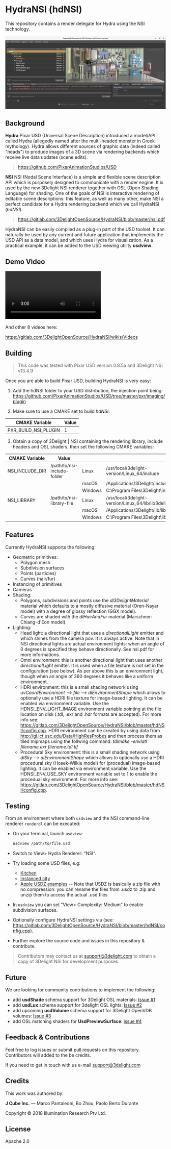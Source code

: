 # HydraNSI (hdNSI)

This repository contains a render delegate for Hydra using the NSI technology.

![](images/nsi_kitchen.png)

## Background

**Hydra**
Pixar USD (Universal Scene Description) introduced a model/API called Hydra (allegedly named after the multi-headed monster in Greek mythology). Hydra allows different sources of graphic data (indeed called "heads") to produce images of a 3D scene via rendering backends which receive live data updates (scene edits).

> https://github.com/PixarAnimationStudios/USD

**NSI**
NSI (Nodal Scene Interface) is a simple and flexible scene description API which is purposely designed to communicate with a render engine. It is used by the new 3Delight NSI renderer together with OSL (Open Shading Language) for shading. One of the goals of NSI is interactive rendering of editable scene descriptions: this feature, as well as many other, make NSI a perfect candidate for a Hydra rendering backend which we call HydraNSI (*hdNSI*). 

> https://gitlab.com/3DelightOpenSource/HydraNSI/blob/master/nsi.pdf

HydraNSI can be easily compiled as a plug-in part of the USD toolset. It can naturally be used by any current and future application that implements the USD API as a data model, and which uses Hydra for visualization. As a practical example, it can be added to the USD viewing utility **usdview**.

## Demo Video 

![Sample Video](https://gitlab.com/3DelightOpenSource/HydraNSI/uploads/683abdd0535432b4483ff9135833ebcf/out.mp4)

And other 8 videos here:

https://gitlab.com/3DelightOpenSource/HydraNSI/wikis/Videos

## Building
> This code was tested with Pixar USD version 0.8.5a and 3Delight NSI v13.4.9

Once you are able to build Pixar USD, building HydraNSI is very easy:


1. Add the hdNSI folder to your USD distribution, the injection point being:
  https://github.com/PixarAnimationStudios/USD/tree/master/pxr/imaging/plugin
  
2. Make sure to use a CMAKE set to build *hdNSI*:

| CMAKE Variable       | Value     |
| -------------------- | --------- |
| PXR_BUILD_NSI_PLUGIN | 1         |

  
3. Obtain a copy of 3Delight | NSI containing the rendering library, include headers and OSL shaders, then set the following CMAKE variables:

| CMAKE Variable  | Value                       |         |                                                         |
| --------------- | --------------------------- | ------- | ------------------------------------------------------- |
| NSI_INCLUDE_DIR | /path/to/nsi-include-folder | Linux   | /usr/local/3delight-version/Linux_64/include            |
|                 |                             | macOS   | /Applications/3Delight/include                          |
|                 |                             | Windows | C:\Program Files\3Delight\include                       |
| NSI_LIBRARY     | /path/to/nsi-library-file   | Linux   | /usr/local/3delight-version/Linux_64/lib/lib3delight.so |
|                 |                             | macOS   | /Applications/3Delight/lib/lib3delight.dylib            |
|                 |                             | Windows | C:\Program Files\3Delight\lib                           |

## Features

Currently HydraNSI supports the following:

- Geometric primitives:
  - Polygon mesh
  - Subdivision surfaces
  - Points (particles)
  - Curves (hair/fur)
- Instancing of primitives
- Cameras
- Shading:
  - Polygons, subdivisions and points use the *dl3DelightMaterial* material which defaults to a mostly diffusive material (Oren-Nayar model) with a degree of glossy reflection (GGX model).
  - Curves are shaded with the *dlHairAndFur* material (Marschner-Chiang-d'Eon model).
- Lighting:
  - Head light: a directional light that uses a *directionalLight* emitter and which shines from the camera pov. It is always active. Note that in NSI directional lights are actual environment lights: when an angle of 0 degrees is specified they behave directionally. See nsi.pdf for more informations. 
  - Omni environment: this is another directional light that uses another *directionalLight* emitter. It is used when a file texture is not set in the configuration (see below). As per above this is an environment light, though when an angle of 360 degrees it behaves like a uniform environment.
  - HDRI environment: this is a small shading network using *uvCoordEnvironment --> file --> dlEnvironmentShape* which allows to optionally use a HDRI file texture for image-based lighting. It can be enabled via environment variable. Use the HDNSI_ENV_LIGHT_IMAGE environment variable pointing at the file location on disk (.tdl, .exr and .hdr formats are accepted). For more info see: https://gitlab.com/3DelightOpenSource/HydraNSI/blob/master/hdNSI/config.cpp. HDRI environment can be created by using data from http://gl.ict.usc.edu/Data/HighResProbes and then process them as tiled mipmaps using the follwing command: *tdlmake -envlatl filename.exr filename.tdl.tif*
  - Procedural Sky environment: this is a small shading network using *dlSky --> dlEnvironmentShape* which allows to optionally use a HDRI procedural sky (Hosek-Wilkie model) for (procedual) image-based lighting. It can be enabled via environment variable. Use the HDNSI_ENV_USE_SKY environment variable set to 1 to enable the procedual sky environment. For more info see: https://gitlab.com/3DelightOpenSource/HydraNSI/blob/master/hdNSI/config.cpp.

## Testing

From an environment where both `usdview` and the NSI command-line renderer `renderdl` can be executed:

- On your terminal, launch `usdview`:
  
    ```bash
    usdview /path/to/file.usd
    ```
- Switch to View> Hydra Renderer: “NSI”.
- Try loading some USD files, e.g:
  - [Kitchen](http://graphics.pixar.com/usd/files/Kitchen_set.zip)
  - [Instanced city](http://graphics.pixar.com/usd/files/PointInstancedMedCity.zip)
  - [Apple USDZ examples](https://developer.apple.com/arkit/gallery) -- Note that USDZ is basically a zip file with no compression: you can rename the files from .usdz to .zip and unzip them to access the actual .usd files.
- In `usdview` you can set "View> Complexity: Medium" to enable subdivision surfaces. 
- Optionally configure HydraNSI settings via (see: https://gitlab.com/3DelightOpenSource/HydraNSI/blob/master/hdNSI/config.cpp).
- Further explore the source code and issues in this repository & contribute.

> Contributors may contact us at [support@3delight.com](mailto:support@3delight.com) to obtain a copy of 3Delight NSI for development purposes.


## Future

We are looking for community contributions to implement the following:

- add **usdShade** schema support for 3Delight OSL materials: [Issue #1](https://gitlab.com/3DelightOpenSource/HydraNSI/issues/1)
- add **usdLux** schema support for 3delight OSL lights: [Issue #2](https://gitlab.com/3DelightOpenSource/HydraNSI/issues/2)
- add upcoming **usdVolume** schema support for 3Delight OpenVDB volumes: [Issue #3](https://gitlab.com/3DelightOpenSource/HydraNSI/issues/3)
- add OSL matching shaders for **UsdPreviewSurface**: [issue #4](https://gitlab.com/3DelightOpenSource/HydraNSI/issues/4)


## Feedback & Contributions

Feel free to log issues or submit pull requests on this repository. Contributors will added to the be credits.

If you need to get in touch with us e-mail [support@3delight.com](mailto:support@3delight.com)


## Credits

This work was authored by:

**J Cube Inc.** — Marco Pantaleoni, Bo Zhou, Paolo Berto Durante

Copyright © 2018 Illumination Research Ptv Ltd.


## License

Apache 2.0
